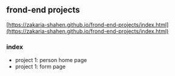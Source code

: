 ## frond-end projects

[https://zakaria-shahen.github.io/frond-end-projects/index.html](https://zakaria-shahen.github.io/frond-end-projects/index.html)

### index

- project 1: person home page 
- project 1: form page 